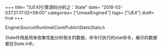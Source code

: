 +++
title= "[UE4]引擎源码分析之：State"
date= "2018-02-03T21:17:02+08:00"
categories= ["UnrealEngine4"]
tags= ["UE4"]
draft= true
+++

Engine\Source\Runtime\Core\Public\Stats\Stats.h

State作用是用来收集性能分析相关的数据，命令行执行的stat命令，展示的数据都在State.h中。


